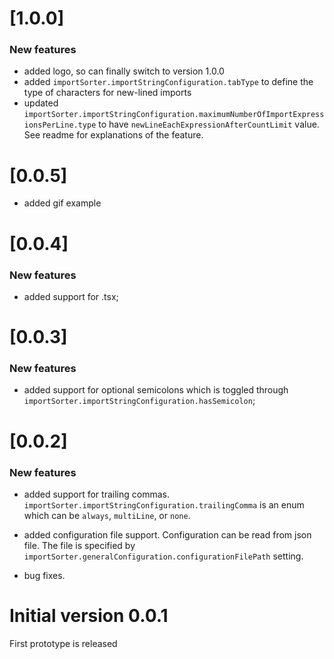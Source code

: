 # [1.0.0]
### New features
* added logo, so can finally switch to version 1.0.0
* added `importSorter.importStringConfiguration.tabType` to define the type of characters for new-lined imports
* updated `importSorter.importStringConfiguration.maximumNumberOfImportExpressionsPerLine.type` to have `newLineEachExpressionAfterCountLimit` value. See readme for explanations of the feature.

# [0.0.5]
* added gif example

# [0.0.4]
### New features
* added support for .tsx;

# [0.0.3]
### New features
* added support for optional semicolons which is toggled through `importSorter.importStringConfiguration.hasSemicolon`;

# [0.0.2]
### New features
* added support for trailing commas. `importSorter.importStringConfiguration.trailingComma` is an enum which can be `always`, `multiLine`, or `none`.

* added configuration file support. Configuration can be read from json file. The file is specified by `importSorter.generalConfiguration.configurationFilePath` setting.

* bug fixes.

# Initial version 0.0.1
First prototype is released